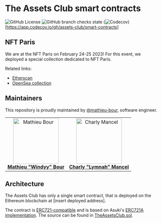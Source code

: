 # The Assets Club smart contracts

![GitHub License](https://img.shields.io/github/license/assets-club/smart-contracts?style=for-the-badge)
![GitHub branch checks state](https://img.shields.io/github/checks-status/assets-club/smart-contracts/main?style=for-the-badge)
(![Codecov](https://img.shields.io/codecov/c/gh/assets-club/smart-contracts?style=for-the-badge&token=oW4DQ9MuUh))[https://app.codecov.io/gh/assets-club/smart-contracts]

## NFT Paris

We are at the NFT Paris on February 24-25 2023! For this event, we deployed a special collection dedicated to NFT Paris.

Related links:

- [Etherscan](https://etherscan.io/address/0xd13fbe29dbd15bd0175122a4f8c90072c568511d)
- [OpenSea collection](https://opensea.io/collection/theassetsclub-at-nft-paris)

## Maintainers

This repository is proudly maintained by [@mathieu-bour](https://github.com/mathieu-bour), software engineer.

<table>
  <tr>
    <td align="center">
      <a href="https://github.com/mathieu-bour">
        <img src="https://avatars.githubusercontent.com/u/21281702?v=3?s=150" width="150px;" alt="Mathieu Bour"/>
        <br />
        <b>Mathieu "Windyy" Bour</b>
      </a>
    </td>
    <td align="center">
      <a href="https://github.com/Lymnah">
        <img src="https://avatars.githubusercontent.com/u/29931035?v=3?s=150" width="150px;" alt="Charly Mancel"/>
        <br />
        <b>Charly "Lymnah" Mancel</b>
      </a>
    </td>
  </tr>
</table>

## Architecture

The Assets Club has only a single smart contract, that is deployed on the Ethereum blockchain at [insert deployed address].

The contract is [ERC721-compatible](https://eips.ethereum.org/EIPS/eip-721) and is based on Asuki's [ERC721A implementation](https://www.erc721a.org).
The source can be found in [TheAssetsClub.sol](contracts/TheAssetsClub.sol).
